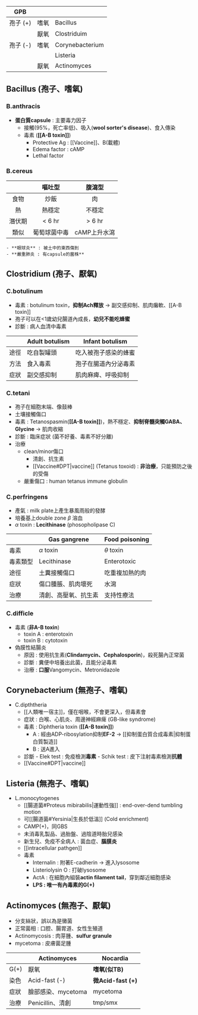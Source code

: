 | GPB      |      |                 |
|----------|------|-----------------|
| 孢子 (+) | 嗜氧 | Bacillus        |
|          | 厭氧 | Clostriduim     |
| 孢子 (-) | 嗜氧 | Corynebacterium |
|          |      |  Listeria       |
|          | 厭氧 | Actinomyces     |
## Bacillus (孢子、嗜氧)
### B.anthracis
- **蛋白質capsule** : 主要毒力因子
	- 接觸(95%，死亡率低)、吸入(**wool sorter's disease**)、食入傳染
	- 毒素 (**[[A-B toxin]]**)
		- Protective Ag : [[Vaccine]]、B(載體)
		- Edema factor : cAMP
		- Lethal factor
### B.cereus
|        |    嘔吐型    |    腹瀉型    |
|:------:|:------------:|:------------:|
|  食物  |     炒飯     |      肉      |
|   熱   |    熱穩定    |    不穩定    |
| 潛伏期 |    < 6 hr    |    > 6 hr    |
|  類似  | 葡萄球菌中毒 | cAMP上升水瀉 |
	- **眼球炎** : 被土中的東西傷到
	- **嚴重肺炎 : 有capsule的菌株**
## Clostridium (孢子、厭氧)
### C.botulinum
- 毒素 : botulinum toxin，**抑制Ach釋放** -> 副交感抑制、肌肉癱軟、[[A-B toxin]]
- 孢子可以在<1歲幼兒腸道內成長，**幼兒不能吃蜂蜜**
- 診斷 : 病人血清中毒素

|      | Adult botulism | Infant botulism      |
|------|----------------|----------------------|
| 途徑 | 吃自製罐頭     | 吃入被孢子感染的蜂蜜 |
| 方法 | 食入毒素       | 孢子在腸道內分泌毒素 |
| 症狀 | 副交感抑制     | 肌肉麻痺、呼吸抑制   |
### C.tetani
- 孢子在細胞末端、像鼓棒
- 土壤接觸傷口
- 毒素 : Tetanospasmin(**[[A-B toxin]]**)，熱不穩定、**抑制脊髓突觸GABA、Glycine** -> 肌肉收縮
- 診斷 : 臨床症狀 (菌不好養、毒素不好分離)
- 治療
	- clean/minor傷口
		- 清創、抗生素
		- [[Vaccine#DPT|vaccine]] (Tetanus toxoid) : **非治療**，只能預防之後的受傷
	- 嚴重傷口 : human tetanus immune globulin
### C.perfringens
- 產氣 : milk plate上產生暴風雨般的發酵
- 培養基上double zone $\beta$ 溶血
- $\alpha$ toxin : **Lecithinase** (phosopholipase C)

|          | Gas gangrene         | Food poisoning |
|----------|----------------------|----------------|
| 毒素     | $\alpha$ toxin          | $\theta$ toxin    |
| 毒素類型 | Lecithinase          | Enterotoxic    |
| 途徑     | 土糞接觸傷口         | 吃重複加熱的肉 |
| 症狀     | 傷口腫脹、肌肉壞死    | 水瀉           |
| 治療     | 清創、高壓氧、抗生素 | 支持性療法     |
### C.difficle
- 毒素 (**非A-B toxin**)
	- toxin A : enterotoxin
	- toxin B : cytotoxin
- 偽膜性結腸炎
	- 原因 : 使用抗生素(**Clindamycin、Cephalosporin**)，殺死腸內正常菌
	- 診斷 : 糞便中培養出此菌，且能分泌毒素
	- 治療 : **口服**Vangomycin、Metronidazole
## Corynebacterium (無孢子、嗜氧)
*  C.dipththeria
	- [[人類唯一宿主]]，僅在咽喉，不會更深入，但毒素會
	- 症狀 : 白喉、心肌炎、周邊神經麻痺 (GB-like syndrome)
	- 毒素 : Diphtheria toxin (**[[A-B toxin]]**)
		- A : 經由ADP-ribosylation抑制**EF-2** -> [[抑制蛋白質合成毒素|抑制蛋白質製造]]
		- B : 送A進入
	- 診斷
			- Elek test : 免疫檢測**毒素**
			- Schik test : 皮下注射毒素檢測**抗體**
	- [[Vaccine#DPT|vaccine]]
## Listeria (無孢子、嗜氧)
- L.monocytogenes
	- [[腸道菌#Proteus mibirabilis|運動性強]] : end-over-dend tumbling motion
	- 可[[腸道菌#Yersinia|生長於低溫]] (Cold enrichment)
	- CAMP(+)，同GBS
	- 未消毒乳製品、過胎盤、過陰道時胎兒感染
	- 新生兒、免疫不全病人 : 菌血症、**腦膜炎**
	- [[intracellular pathgen]]
	- 毒素
		- Internalin : 附著E-cadherin -> 進入lysosome
		- Listeriolysin O : 打破lysosome
		- ActA : 在細胞內組裝**actin filament tail**，穿到鄰近細胞感染
		- **LPS : 唯一有內毒素的G(+)**
## Actinomyces (無孢子、厭氧)
- 分支絲狀，誤以為是黴菌
- 正常菌相 : 口腔、腸胃道、女性生殖道
- Actinomycosis : 肉芽腫、**sulfur granule**
- mycetoma : 皮膚菌足腫

|      | Actinomyces        | **Nocardia**       |
|------|--------------------|----------------|
| G(+) | 厭氧               | **嗜氧(似TB)**     |
| 染色 | Acid-fast (-)      | **微Acid-fast (+)**|
| 症狀 | 臉部感染、mycetoma | mycetoma       |
| 治療 | Penicillin、清創   | tmp/smx        |